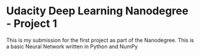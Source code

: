 # Udacity Deep Learning Nanodegree - Project 1
This is my submission for the first project as part of the Nanodegree.
This is a basic Neural Network written in Python and NumPy

